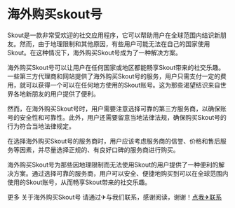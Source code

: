 # 海外购买skout号

Skout是一款非常受欢迎的社交应用程序，它可以帮助用户在全球范围内结识新朋友。然而，由于地理限制和其他原因，有些用户可能无法在自己的国家使用Skout。在这种情况下，海外购买Skout号成为了一种解决方案。

海外购买Skout号可以让用户在任何国家或地区都能畅享Skout带来的社交乐趣。一些第三方代理商和网站提供了海外购买Skout号的服务，用户只需支付一定的费用，就可以获得一个可以在任何地方使用的Skout账号。这为那些渴望结识来自世界各地新朋友的用户提供了便利。

然而，在海外购买Skout号时，用户需要注意选择可靠的第三方服务商，以确保账号的安全性和可靠性。此外，用户还需要留意当地法律法规，确保购买Skout号的行为符合当地法律规定。

在选择海外购买Skout号的服务商时，用户应该考虑服务商的信誉、价格和售后服务等因素，并尽量选择正规的、有良好口碑的服务商进行购买。

海外购买Skout号为那些因地理限制而无法使用Skout的用户提供了一种便利的解决方案。通过选择可靠的服务商，用户可以安全、便捷地购买到可以在全球范围内使用的Skout账号，从而畅享Skout带来的社交乐趣。

更多 关于海外购买Skout号 请通过✈与我们联系，感谢阅读，谢谢！[点我✈联系](https://ads.k02.cc)